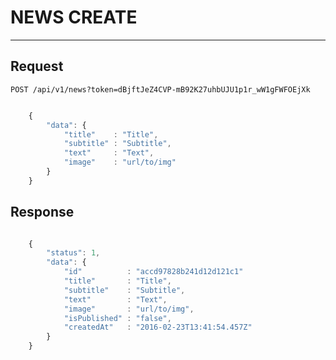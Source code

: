 # NEWS CREATE
-------------

## Request

    POST /api/v1/news?token=dBjftJeZ4CVP-mB92K27uhbUJU1p1r_wW1gFWFOEjXk

```javascript

    {
        "data": {
            "title"    : "Title",
            "subtitle" : "Subtitle",
            "text"     : "Text",
            "image"    : "url/to/img"
        }
    }

```

## Response

```javascript

    {
        "status": 1,
        "data": {
            "id"          : "accd97828b241d12d121c1"
            "title"       : "Title",
            "subtitle"    : "Subtitle",
            "text"        : "Text",
            "image"       : "url/to/img",
            "isPublished" : "false",
            "createdAt"   : "2016-02-23T13:41:54.457Z"
        }
    }

```